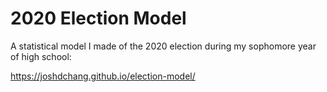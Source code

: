 # 2020 Election Model

A statistical model I made of the 2020 election during my sophomore year of high school:

https://joshdchang.github.io/election-model/
